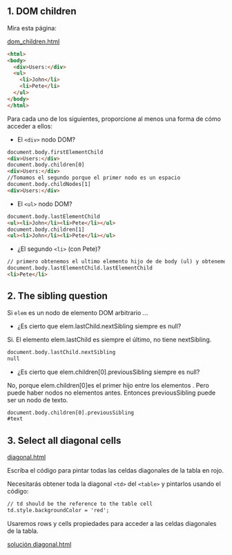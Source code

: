 ## 1. DOM children

Mira esta página:

[dom_children.html](dom_children.html)

```html
<html>
<body>
  <div>Users:</div>
  <ul>
    <li>John</li>
    <li>Pete</li>
  </ul>
</body>
</html>
```

Para cada uno de los siguientes, proporcione al menos una forma de cómo acceder a ellos:

- El `<div>` nodo DOM?

```html
document.body.firstElementChild
<div>​Users:​</div>​
document.body.children[0]
<div>​Users:​</div>​
//Tomamos el segundo porque el primer nodo es un espacio
document.body.childNodes[1]
<div>​Users:​</div>​
```

- El `<ul>` nodo DOM?

```html
document.body.lastElementChild
<ul>​<li>​John​</li>​<li>​Pete​</li>​</ul>​
document.body.children[1]
<ul>​<li>​John​</li>​<li>​Pete​</li>​</ul>​
```

- ¿El segundo `<li>` (con Pete)?

```html
// primero obtenemos el ultimo elemento hijo de de body (ul) y obtenemos el ultimo elemento hijo de ul.
document.body.lastElementChild.lastElementChild
<li>​Pete​</li>​
```

## 2. The sibling question

Si `elem` es un nodo de elemento DOM arbitrario ...

- ¿Es cierto que elem.lastChild.nextSibling siempre es null?

Si. El elemento elem.lastChild es siempre el último, no tiene nextSibling.

```html
document.body.lastChild.nextSibling
null
```

- ¿Es cierto que elem.children[0].previousSibling siempre es null?

No, porque elem.children[0]es el primer hijo entre los elementos . Pero puede haber nodos no elementos antes. Entonces previousSibling puede ser un nodo de texto.

```html
document.body.children[0].previousSibling
#text
```
## 3. Select all diagonal cells

[diagonal.html](diagonal/index.html)

Escriba el código para pintar todas las celdas diagonales de la tabla en rojo.

Necesitarás obtener toda la diagonal `<td>` del `<table>` y pintarlos usando el código:

```html
// td should be the reference to the table cell
td.style.backgroundColor = 'red';
```

Usaremos rows y cells propiedades para acceder a las celdas diagonales de la tabla.

[solución diagonal.html](diagonal_solucion/index.html)
